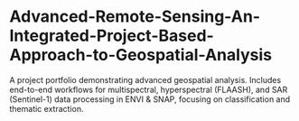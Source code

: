 # Advanced-Remote-Sensing-An-Integrated-Project-Based-Approach-to-Geospatial-Analysis
A project portfolio demonstrating advanced geospatial analysis. Includes end-to-end workflows for multispectral, hyperspectral (FLAASH), and SAR (Sentinel-1) data processing in ENVI &amp; SNAP, focusing on classification and thematic extraction.
